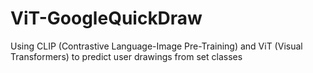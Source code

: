# ViT-GoogleQuickDraw
Using CLIP (Contrastive Language-Image Pre-Training) and ViT (Visual Transformers) to predict user drawings from set classes 
